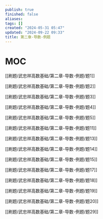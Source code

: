 ```yaml
---
publish: true
finished: false
aliases: 
tags: []
created: "2024-05-31 05:47"
updated: "2024-09-22 09:33"
title: 第二章-导数-例题
---
```

# MOC 

[[刷题/武忠祥高数基础/第二章-导数-例题/题1]]

[[刷题/武忠祥高数基础/第二章-导数-例题/题2]]

[[刷题/武忠祥高数基础/第二章-导数-例题/题3]]

[[刷题/武忠祥高数基础/第二章-导数-例题/题4]]

[[刷题/武忠祥高数基础/第二章-导数-例题/题5]]

[[刷题/武忠祥高数基础/第二章-导数-例题/题11]]

[[刷题/武忠祥高数基础/第二章-导数-例题/题13]]

[[刷题/武忠祥高数基础/第二章-导数-例题/题14]]

[[刷题/武忠祥高数基础/第二章-导数-例题/题15]]

[[刷题/武忠祥高数基础/第二章-导数-例题/题17]]

[[刷题/武忠祥高数基础/第二章-导数-例题/题18]]

[[刷题/武忠祥高数基础/第二章-导数-例题/题19]]

[[刷题/武忠祥高数基础/第二章-导数-例题/题20]]

[[刷题/武忠祥高数基础/第二章-导数-例题/题29]]

